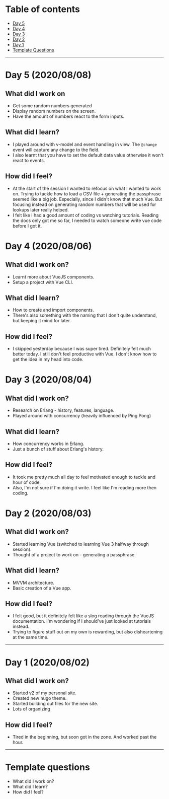 # Table of contents
- [Day 5](#day-5-20200808)
- [Day 4](#day-4-20200806)
- [Day 3](#day-3-20200804)
- [Day 2](#day-2-20200803)
- [Day 1](#day-1-20200802)
- [Template Questions](#template-questions)
---

# Day 5 (2020/08/08)
## What did I work on
- Get some random numbers generated
- Display random numbers on the screen.
- Have the amount of numbers react to the form inputs.

## What did I learn?
- I played around with v-model and event handling in view. The `@change` event will capture any change to the field.
- I also learnt that you have to set the default data value otherwise it won't react to events.

## How did I feel?
- At the start of the session I wanted to refocus on what I wanted to work on. Trying to tackle how to load a CSV file + generating the passphrase seemed like a big job. Especially, since I didn't know that much Vue. But focusing instead on generating random numbers that will be used for lookups later really helped.
- I felt like I had a good amount of coding vs watching tutorials. Reading the docs only got me so far, I needed to watch someone write vue code before I got it.

# Day 4 (2020/08/06)
## What did I work on?
- Learnt more about VueJS components.
- Setup a project with Vue CLI.

## What did I learn?
- How to create and import components.
- There's also something with the naming that I don't quite understand, but keeping it mind for later.

## How did I feel?
- I skipped yesterday because I was super tired. Definitely felt much better today. I still don't feel productive with Vue. I don't know how to get the idea in my head into code.

# Day 3 (2020/08/04)
## What did I work on?
- Research on Erlang - history, features, language.
- Played around with concurrency (heavily influenced by Ping Pong)

## What did I learn?
- How concurrency works in Erlang.
- Just a bunch of stuff about Erlang's history.

## How did I feel?
- It took me pretty much all day to feel motivated enough to tackle and hour of code.
- Also, I'm not sure if I'm doing it write. I feel like I'm reading more then coding.

# Day 2 (2020/08/03)
## What did I work on?
- Started learning Vue (switched to learning Vue 3 halfway through session).
- Thought of a project to work on - generating a passphrase.

## What did I learn?
- MVVM architecture.
- Basic creation of a Vue app.

## How did I feel?
- I felt good, but it definitely felt like a slog reading through the VueJS documentation. I'm wondering if I should've just looked at tutorials instead.
- Trying to figure stuff out on my own is rewarding, but also disheartening at the same time.
---

# Day 1 (2020/08/02)
## What did I work on?
- Started v2 of my personal site.
- Created new hugo theme.
- Started building out files for the new site.
- Lots of organizing

## How did I feel?
- Tired in the beginning, but soon got in the zone. And worked past the hour.
---
# Template questions
- What did I work on?
- What did I learn?
- How did I feel?